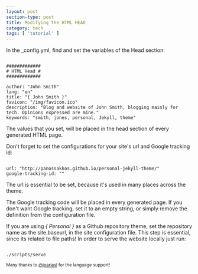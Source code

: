 ```yaml
---
layout: post
section-type: post
title: Modifying the HTML HEAD
category: tech
tags: [ 'tutorial' ]
---
```


In the \_config.yml, find and set the variables of the Head section:

<pre><code data-trim class="yaml">
#############
# HTML Head #
#############

author: "John Smith"
lang: "en"
title: "{ John Smith }"
favicon: "/img/favicon.ico"
description: "Blog and website of John Smith, blogging mainly for tech. Opinions expressed are mine."
keywords: "smith, jones, personal, Jekyll, theme"
</code></pre>

The values that you set, will be placed in the head section of every generated HTML page.

Don't forget to set the configurations for your site's url and Google tracking id:

<pre><code data-trim class="yaml">
url: "http://panossakkos.github.io/personal-jekyll-theme/"
google-tracking-id: ""
</code></pre>

The url is essential to be set, because it's used in many places across the theme.

The Google tracking code will be placed in every generated page.
If you don't want Google tracking, set it to an empty string, or simply remove the definition from the configuration file.

If you are using *{ Personal }* as a Github repository theme, set the repository name as the site.baseurl, in the site configuration file.
This step is essential, since its related to file paths!
In order to serve the website locally just run:

<pre><code data-trim class="bash">
./scripts/serve
</code></pre>

<small>Many thanks to <a href="https://github.com/joariasl" target="\_blank">@joariasl</a> for the language support! </small>
